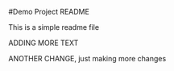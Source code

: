 #Demo Project README

This is a simple readme file



ADDING MORE TEXT


ANOTHER CHANGE, just making more changes
